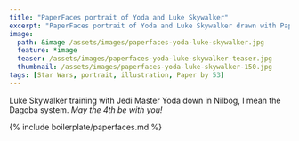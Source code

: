 ```yaml
---
title: "PaperFaces portrait of Yoda and Luke Skywalker"
excerpt: "PaperFaces portrait of Yoda and Luke Skywalker drawn with Paper by 53 on an iPad."
image: 
  path: &image /assets/images/paperfaces-yoda-luke-skywalker.jpg 
  feature: *image
  teaser: /assets/images/paperfaces-yoda-luke-skywalker-teaser.jpg
  thumbnail: /assets/images/paperfaces-yoda-luke-skywalker-150.jpg
tags: [Star Wars, portrait, illustration, Paper by 53]
---
```


Luke Skywalker training with Jedi Master Yoda down in Nilbog, I mean the Dagoba system. *May the 4th be with you!*

{% include boilerplate/paperfaces.md %}
